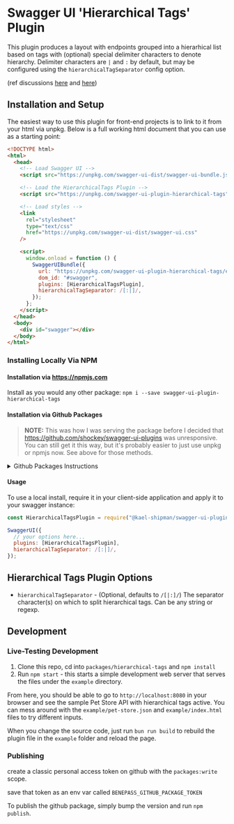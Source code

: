 # Swagger UI 'Hierarchical Tags' Plugin

This plugin produces a layout with endpoints grouped into a hierarhical list based on tags with (optional) special
delimiter characters to denote hierarchy. Delimiter characters are `|` and `:` by default, but may be configured using
the `hierarchicalTagSeparator` config option.

(ref discussions [here](https://github.com/swagger-api/swagger-ui/issues/5969) and [here](https://github.com/OAI/OpenAPI-Specification/issues/1367))

## Installation and Setup

The easiest way to use this plugin for front-end projects is to link to it from your html via unpkg.
Below is a full working html document that you can use as a starting point:

```html
<!DOCTYPE html>
<html>
  <head>
    <!-- Load Swagger UI -->
    <script src="https://unpkg.com/swagger-ui-dist/swagger-ui-bundle.js"></script>

    <!-- Load the HierarchicalTags Plugin -->
    <script src="https://unpkg.com/swagger-ui-plugin-hierarchical-tags"></script>

    <!-- Load styles -->
    <link
      rel="stylesheet"
      type="text/css"
      href="https://unpkg.com/swagger-ui-dist/swagger-ui.css"
    />

    <script>
      window.onload = function () {
        SwaggerUIBundle({
          url: "https://unpkg.com/swagger-ui-plugin-hierarchical-tags/example/pet-store.json",
          dom_id: "#swagger",
          plugins: [HierarchicalTagsPlugin],
          hierarchicalTagSeparator: /[:|]/,
        });
      };
    </script>
  </head>
  <body>
    <div id="swagger"></div>
  </body>
</html>
```

### Installing Locally Via NPM

#### Installation via https://npmjs.com

Install as you would any other package: `npm i --save swagger-ui-plugin-hierarchical-tags`

#### Installation via Github Packages

> **NOTE:** This was how I was serving the package before I decided that https://github.com/shockey/swagger-ui-plugins
> was unresponsive. You can still get it this way, but it's probably easier to just use unpkg or npmjs now. See above
> for those methods.

<details>
  <summary>Github Packages Instructions</summary>

You can install this package from my personal github repo. To do so, you should create a
package-local `.npmrc` file, if not already created, and add the following to it:

```
@kael-shipman:registry=https://npm.pkg.github.com/kael-shipman
```

Next, if you have not already set up your system to use npm packages from github, you'll have to set
up github authentication for npm:

1. Create a github personal access token for your account ([tutorial](https://docs.github.com/en/authentication/keeping-your-account-and-data-secure/creating-a-personal-access-token)).
   I believe the only scope you'll need for your token is `read:packages` (which is _underneath_
   `write:packages` - you don't have to check them both).
2. Add `//npm.pkg.github.com/:_authToken=YOUR-TOKEN` to your user-specific `.npmrc` file. (The one
   at `~/.npmrc`, NOT the one in your package repo. If `~/.npmrc` doesn't exist, then create it.)
   Make sure to put the value of your token in instead of the string `YOUR-TOKEN`.

Once you've done that, you should be able to install it as normal like so:

```
npm install --save @kael-shipman/swagger-ui-plugin-hierarchical-tags
```

</details>

#### Usage

To use a local install, require it in your client-side application and apply it to your swagger instance:

```js
const HierarchicalTagsPlugin = require("@kael-shipman/swagger-ui-plugin-hierarchical-tags");

SwaggerUI({
  // your options here...
  plugins: [HierarchicalTagsPlugin],
  hierarchicalTagSeparator: /[:|]/,
});
```

## Hierarchical Tags Plugin Options

- `hierarchicalTagSeparator` - (Optional, defaults to `/[|:]/`) The separator character(s) on which to split
  hierarchical tags. Can be any string or regexp.

## Development

### Live-Testing Development

1. Clone this repo, cd into `packages/hierarchical-tags` and `npm install`
2. Run `npm start` - this starts a simple development web server that serves the files under the `example` directory.

From here, you should be able to go to `http://localhost:8080` in your browser and see the sample Pet Store API with
hierarchical tags active. You can mess around with the `example/pet-store.json` and `example/index.html` files to try
different inputs.

When you change the source code, just run `bun run build` to rebuild the plugin file in the `example` folder and reload
the page.

### Publishing

create a classic personal access token on github with the `packages:write` scope.

save that token as an env var called `BENEPASS_GITHUB_PACKAGE_TOKEN`

To publish the github package, simply bump the version and run `npm publish`.
